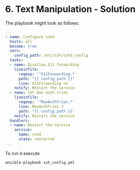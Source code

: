 # 6. Text Manipulation - Solution

The playbook might look as follows:

```yml
---
- name: Configure sshd
  hosts: all
  become: true
  vars:
    config_path: /etc/ssh/sshd_config
  tasks: 
  - name: Disallow X11 forwarding
    lineinfile:
      regexp: '^X11Forwarding.*'
      path: "{{ config_path }}"
      line: X11Forwarding no
    notify: Restart the service
  - name: Set max auth tries
    lineinfile:
      regexp: '^MaxAuthTries.*'
      line: MaxAuthTries 3
      path: "{{ config_path }}"
    notify: Restart the service
  handlers:
  - name: Restart the service
    service:
      name: sshd
      state: restarted
...
```

To run it execute
```bash
ansible-playbook ssh_config.yml 
```